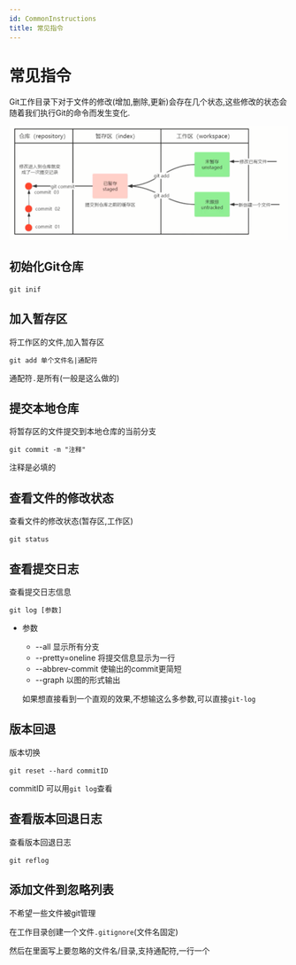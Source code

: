 ```yaml
---
id: CommonInstructions
title: 常见指令
---
```


# 常见指令

Git工作目录下对于文件的修改(增加,删除,更新)会存在几个状态,这些修改的状态会随着我们执行Git的命令而发生变化.

![50f64ae063c6160747c9c04044b348615d5f6bae](Assets/50f64ae063c6160747c9c04044b348615d5f6bae.png)

## 初始化Git仓库

`git inif`

## 加入暂存区

将工作区的文件,加入暂存区

`git add 单个文件名|通配符`

通配符`.`是所有(一般是这么做的)

## 提交本地仓库

将暂存区的文件提交到本地仓库的当前分支

`git commit -m "注释"`

注释是必填的

## 查看文件的修改状态

查看文件的修改状态(暂存区,工作区)

`git status`

## 查看提交日志

查看提交日志信息

`git log [参数]`

* 参数

    * --all 显示所有分支
    * --pretty=oneline 将提交信息显示为一行
    * --abbrev-commit 使输出的commit更简短
    * --graph 以图的形式输出

    如果想直接看到一个直观的效果,不想输这么多参数,可以直接`git-log`

## 版本回退

版本切换

`git reset --hard commitID`

commitID 可以用`git log`查看

## 查看版本回退日志

查看版本回退日志

`git reflog`

## 添加文件到忽略列表

不希望一些文件被git管理

在工作目录创建一个文件`.gitignore`(文件名固定)

然后在里面写上要忽略的文件名/目录,支持通配符,一行一个
